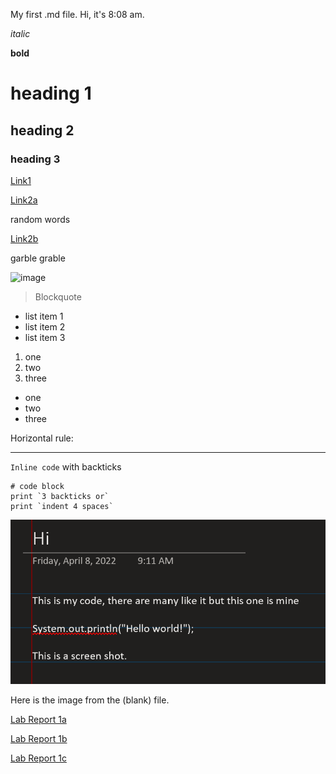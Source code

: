 My first .md file.
Hi, it's 8:08 am.

*italic*

**bold**

# heading 1
## heading 2
### heading 3

[Link1](http://www.duckduckgo.com)

[Link2a][1]

random words

[Link2b][2]

garble grable

[1]: http://www.google.com
[2]: http://www.bing.com



![image](https://upload.wikimedia.org/wikipedia/commons/4/47/PNG_transparency_demonstration_1.png)


> Blockquote


* list item 1
* list item 2
* list item 3

1. one
2. two
3. three

- one
- two
- three



Horizontal rule: 

***

`Inline code` with backticks

```
# code block
print `3 backticks or`
print `indent 4 spaces`
```


![image](cse15lss.png)

Here is the image from the (blank) file.

[Lab Report 1a](lab-report-1-week-2.md)

[Lab Report 1b](https://github.com/badnanx/cse15l-lab-reports/blob/main/lab-report-1-week-2.md)

[Lab Report 1c](https://badnanx.github.io/cse15l-lab-reports/lab-report-1-week-2.md)


